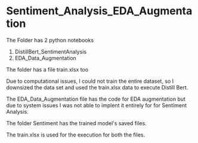 # Sentiment_Analysis_EDA_Augmentation

The Folder has 2 python notebooks
1) DistillBert_SentimentAnalysis
2) EDA_Data_Augmentation

The folder has a file train.xlsx too

Due to computational issues, I could not train the entire dataset, so I downsized the data set and used the train.xlsx data to execute Distill Bert.

The EDA_Data_Augmentation file has the code for EDA augmentation but due to system issues I was not able to implent it entirely for for Sentiment Analysis.

The folder Sentiment has the trained model's saved files.

The train.xlsx is used for the execution for both the files.
